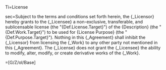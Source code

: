 Ti=License

sec=Subject to the terms and conditions set forth herein, the {_Licensor} hereby grants to the {_Licensee} a non-exclusive, transferable, and sublicensable license (the "{Def.License.Target}") of the {Description} (the "{Def.Work.Target}") to be used for {License Purpose} (the "{Def.Purpose.Target}"). Nothing in this {_Agreement} shall inhibit the {_Licensor} from licensing the {_Work} to any other party not mentioned in this {_Agreement}. The {_License} does not grant the {_Licensee} the ability to modify, alter, modify, or create derivative works of the {_Work}.

=[G/Z/ol/Base]